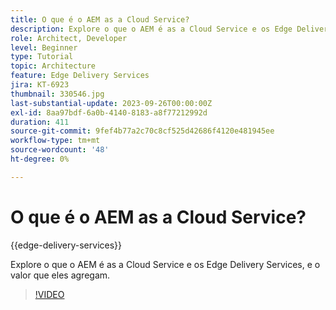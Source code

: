 ```yaml
---
title: O que é o AEM as a Cloud Service?
description: Explore o que o AEM é as a Cloud Service e os Edge Delivery Services, e o valor que eles agregam.
role: Architect, Developer
level: Beginner
type: Tutorial
topic: Architecture
feature: Edge Delivery Services
jira: KT-6923
thumbnail: 330546.jpg
last-substantial-update: 2023-09-26T00:00:00Z
exl-id: 8aa97bdf-6a0b-4140-8183-a8f77212992d
duration: 411
source-git-commit: 9fef4b77a2c70c8cf525d42686f4120e481945ee
workflow-type: tm+mt
source-wordcount: '48'
ht-degree: 0%

---
```


# O que é o AEM as a Cloud Service?

{{edge-delivery-services}}

Explore o que o AEM é as a Cloud Service e os Edge Delivery Services, e o valor que eles agregam.

>[!VIDEO](https://video.tv.adobe.com/v/330546?quality=12&learn=on)

